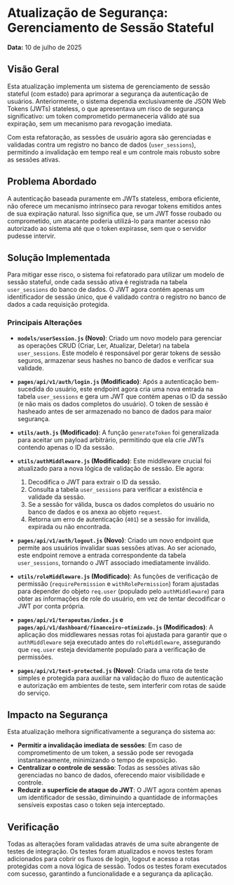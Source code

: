# Atualização de Segurança: Gerenciamento de Sessão Stateful

**Data:** 10 de julho de 2025

## Visão Geral

Esta atualização implementa um sistema de gerenciamento de sessão stateful (com estado) para aprimorar a segurança da autenticação de usuários. Anteriormente, o sistema dependia exclusivamente de JSON Web Tokens (JWTs) stateless, o que apresentava um risco de segurança significativo: um token comprometido permaneceria válido até sua expiração, sem um mecanismo para revogação imediata.

Com esta refatoração, as sessões de usuário agora são gerenciadas e validadas contra um registro no banco de dados (`user_sessions`), permitindo a invalidação em tempo real e um controle mais robusto sobre as sessões ativas.

## Problema Abordado

A autenticação baseada puramente em JWTs stateless, embora eficiente, não oferece um mecanismo intrínseco para revogar tokens emitidos antes de sua expiração natural. Isso significa que, se um JWT fosse roubado ou comprometido, um atacante poderia utilizá-lo para manter acesso não autorizado ao sistema até que o token expirasse, sem que o servidor pudesse intervir.

## Solução Implementada

Para mitigar esse risco, o sistema foi refatorado para utilizar um modelo de sessão stateful, onde cada sessão ativa é registrada na tabela `user_sessions` do banco de dados. O JWT agora contém apenas um identificador de sessão único, que é validado contra o registro no banco de dados a cada requisição protegida.

### Principais Alterações

- **`models/userSession.js` (Novo)**: Criado um novo modelo para gerenciar as operações CRUD (Criar, Ler, Atualizar, Deletar) na tabela `user_sessions`. Este modelo é responsável por gerar tokens de sessão seguros, armazenar seus hashes no banco de dados e verificar sua validade.

- **`pages/api/v1/auth/login.js` (Modificado)**: Após a autenticação bem-sucedida do usuário, este endpoint agora cria uma nova entrada na tabela `user_sessions` e gera um JWT que contém apenas o ID da sessão (e não mais os dados completos do usuário). O token de sessão é hasheado antes de ser armazenado no banco de dados para maior segurança.

- **`utils/auth.js` (Modificado)**: A função `generateToken` foi generalizada para aceitar um payload arbitrário, permitindo que ela crie JWTs contendo apenas o ID da sessão.

- **`utils/authMiddleware.js` (Modificado)**: Este middleware crucial foi atualizado para a nova lógica de validação de sessão. Ele agora:

  1.  Decodifica o JWT para extrair o ID da sessão.
  2.  Consulta a tabela `user_sessions` para verificar a existência e validade da sessão.
  3.  Se a sessão for válida, busca os dados completos do usuário no banco de dados e os anexa ao objeto `request`.
  4.  Retorna um erro de autenticação (`401`) se a sessão for inválida, expirada ou não encontrada.

- **`pages/api/v1/auth/logout.js` (Novo)**: Criado um novo endpoint que permite aos usuários invalidar suas sessões ativas. Ao ser acionado, este endpoint remove a entrada correspondente da tabela `user_sessions`, tornando o JWT associado imediatamente inválido.

- **`utils/roleMiddleware.js` (Modificado)**: As funções de verificação de permissão (`requirePermission` e `withRolePermission`) foram ajustadas para depender do objeto `req.user` (populado pelo `authMiddleware`) para obter as informações de role do usuário, em vez de tentar decodificar o JWT por conta própria.

- **`pages/api/v1/terapeutas/index.js` e `pages/api/v1/dashboard/financeiro-otimizado.js` (Modificados)**: A aplicação dos middlewares nessas rotas foi ajustada para garantir que o `authMiddleware` seja executado antes do `roleMiddleware`, assegurando que `req.user` esteja devidamente populado para a verificação de permissões.

- **`pages/api/v1/test-protected.js` (Novo)**: Criada uma rota de teste simples e protegida para auxiliar na validação do fluxo de autenticação e autorização em ambientes de teste, sem interferir com rotas de saúde do serviço.

## Impacto na Segurança

Esta atualização melhora significativamente a segurança do sistema ao:

- **Permitir a invalidação imediata de sessões**: Em caso de comprometimento de um token, a sessão pode ser revogada instantaneamente, minimizando o tempo de exposição.
- **Centralizar o controle de sessão**: Todas as sessões ativas são gerenciadas no banco de dados, oferecendo maior visibilidade e controle.
- **Reduzir a superfície de ataque do JWT**: O JWT agora contém apenas um identificador de sessão, diminuindo a quantidade de informações sensíveis expostas caso o token seja interceptado.

## Verificação

Todas as alterações foram validadas através de uma suíte abrangente de testes de integração. Os testes foram atualizados e novos testes foram adicionados para cobrir os fluxos de login, logout e acesso a rotas protegidas com a nova lógica de sessão. Todos os testes foram executados com sucesso, garantindo a funcionalidade e a segurança da aplicação.
